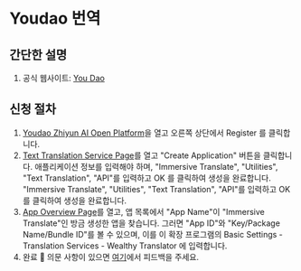# Youdao 번역

## 간단한 설명

1. 공식 웹사이트: [You Dao](http://ai.youdao.com/)

## 신청 절차

1. [Youdao Zhiyun AI Open Platform](http://ai.youdao.com)을 열고 오른쪽 상단에서 Register 를 클릭합니다.
2. [Text Translation Service Page](https://ai.youdao.com/console/#/service-singleton/text-translation)를 열고 "Create Application" 버튼을 클릭합니다. 애플리케이션 정보를 입력해야 하며, "Immersive Translate", "Utilities", "Text Translation", "API"를 입력하고 OK 를 클릭하여 생성을 완료합니다. "Immersive Translate", "Utilities", "Text Translation", "API"를 입력하고 OK 를 클릭하여 생성을 완료합니다.
3. [App Overview Page](https://ai.youdao.com/console/#/app-overview)를 열고, 앱 목록에서 "App Name"이 "Immersive Translate"인 방금 생성한 앱을 찾습니다. 그러면 "App ID"와 "Key/Package Name/Bundle ID"를 볼 수 있으며, 이를 이 확장 프로그램의 Basic Settings - Translation Services - Wealthy Translator 에 입력합니다.
4. 완료 🎉 의문 사항이 있으면 [여기](https://github.com/immersive-translate/immersive-translate/issues/137)에서 피드백을 주세요.